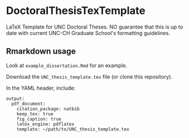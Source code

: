 # DoctoralThesisTexTemplate
LaTeX Template for UNC Doctoral Theses. NO guarantee that this is up to date with current UNC-CH Graduate School's formatting guidelines.

## Rmarkdown usage

Look at `example_dissertation.Rmd` for an example.

Download the `UNC_thesis_template.tex` file (or clone this repository).

In the YAML header, include:
```
output: 
  pdf_document:
    citation_package: natbib
    keep_tex: true
    fig_caption: true
    latex_engine: pdflatex
    template: ~/path/to/UNC_thesis_template.tex
```